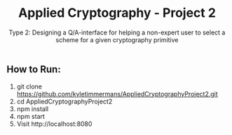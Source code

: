 # <div align="center">Applied Cryptography - Project 2</div>

<div align="center">Type 2: Designing a Q/A-interface for helping a non-expert user to
select a scheme for a given cryptography primitive</div>

</br>

## How to Run:
1. git clone https://github.com/kyletimmermans/AppliedCryptographyProject2.git
2. cd AppliedCryptographyProject2
3. npm install
4. npm start
5. Visit http://localhost:8080
